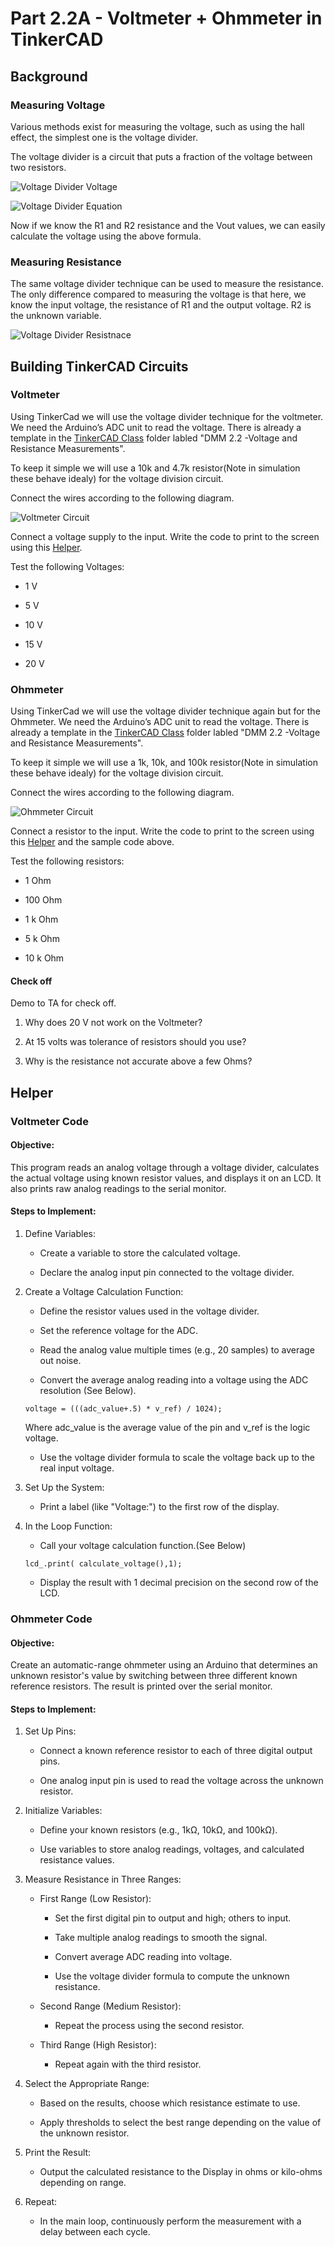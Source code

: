 # Part 2.2A - Voltmeter + Ohmmeter in TinkerCAD

## Background 

### Measuring Voltage

Various methods exist for measuring the voltage, such as using the hall effect, the simplest one is the voltage divider.

The voltage divider is a circuit that puts a fraction of the voltage between two resistors.

![Voltage Divider Voltage](/assets/images/voltage_div.png)

![Voltage Divider Equation](/assets/images/voltage_eq.png)

Now if we know the R1 and R2 resistance and the Vout values, we can easily calculate the voltage using the above formula.


### Measuring Resistance 

The same voltage divider technique can be used to measure the resistance. The only difference compared to measuring the voltage is that here, we know the input voltage, the resistance of R1 and the output voltage. R2 is the unknown variable.

![Voltage Divider Resistnace](/assets/images/voltage_div_2.png)

## Building TinkerCAD Circuits

### Voltmeter  
Using TinkerCad we will use the voltage divider technique for the voltmeter. We need the Arduino’s ADC unit to read the voltage. There is already a template in the [TinkerCAD Class](https://www.tinkercad.com/joinclass/IACFGP3WE) folder labled "DMM 2.2 -Voltage and Resistance Measurements".

To keep it simple we will use a 10k and 4.7k resistor(Note in simulation these behave idealy) for the voltage division circuit.

Connect the wires according to the following diagram.

![Voltmeter Circuit](/assets/images/P1A_circuit.png)

Connect a voltage supply to the input.  Write the code to print to the screen using this [Helper](https://github.com/SDSMT-EE120/Digital-Meter-Project/blob/main/Part2-Voltmeter%2BOhmmeter/README.md#voltmeter-code).  

Test the following Voltages:

- 1 V

- 5 V

- 10 V

- 15 V

- 20 V

### Ohmmeter

Using TinkerCad we will use the voltage divider technique again but for the Ohmmeter. We need the Arduino’s ADC unit to read the voltage. There is already a template in the [TinkerCAD Class](https://www.tinkercad.com/joinclass/IACFGP3WE) folder labled "DMM 2.2 -Voltage and Resistance Measurements".

To keep it simple we will use a 1k, 10k, and 100k resistor(Note in simulation these behave idealy) for the voltage division circuit.

Connect the wires according to the following diagram.

![Ohmmeter Circuit](/assets/images/P1B_circuit.png)

Connect a resistor to the input.  Write the code to print to the screen using this [Helper](https://github.com/SDSMT-EE120/Digital-Meter-Project/blob/main/Part2-Voltmeter+Ohmmeter/README.md#ohmmeter-code) and the sample code above. 

Test the following resistors:

- 1 Ohm

- 100 Ohm

- 1 k Ohm

- 5 k Ohm

- 10 k Ohm

#### Check off 

Demo to TA for check off. 

1. Why does 20 V not work on the Voltmeter? 

2. At 15 volts was tolerance of resistors should you use?

3. Why is the resistance not accurate above a few Ohms?



## Helper

### Voltmeter Code 

#### Objective:
This program reads an analog voltage through a voltage divider, calculates the actual voltage using known resistor values, and displays it on an LCD. It also prints raw analog readings to the serial monitor.

#### Steps to Implement:

1. Define Variables:

    - Create a variable to store the calculated voltage.

    - Declare the analog input pin connected to the voltage divider.

2. Create a Voltage Calculation Function:

    - Define the resistor values used in the voltage divider.

    - Set the reference voltage for the ADC.

    - Read the analog value multiple times (e.g., 20 samples) to average out noise.

    - Convert the average analog reading into a voltage using the ADC resolution (See Below).


    ```
    voltage = (((adc_value+.5) * v_ref) / 1024);
    ```

    Where adc_value is the average value of the pin and v_ref is the logic voltage. 

    - Use the voltage divider formula to scale the voltage back up to the real input voltage.

4. Set Up the System:

    - Print a label (like "Voltage:") to the first row of the display.

5. In the Loop Function:

    - Call your voltage calculation function.(See Below)
  
    ```
    lcd_.print( calculate_voltage(),1);
    ```

    - Display the result with 1 decimal precision on the second row of the LCD.

### Ohmmeter Code

#### Objective:
Create an automatic-range ohmmeter using an Arduino that determines an unknown resistor's value by switching between three different known reference resistors. The result is printed over the serial monitor.

#### Steps to Implement:
1. Set Up Pins:
    - Connect a known reference resistor to each of three digital output pins.

    - One analog input pin is used to read the voltage across the unknown resistor.

2. Initialize Variables:

    - Define your known resistors (e.g., 1kΩ, 10kΩ, and 100kΩ).

    - Use variables to store analog readings, voltages, and calculated resistance values.

3. Measure Resistance in Three Ranges:

    - First Range (Low Resistor):

        - Set the first digital pin to output and high; others to input.

        - Take multiple analog readings to smooth the signal.

        - Convert average ADC reading into voltage.

        - Use the voltage divider formula to compute the unknown resistance.

    - Second Range (Medium Resistor):

        - Repeat the process using the second resistor.

    - Third Range (High Resistor):

        - Repeat again with the third resistor.

4. Select the Appropriate Range:

    - Based on the results, choose which resistance estimate to use.

    - Apply thresholds to select the best range depending on the value of the unknown resistor.

5. Print the Result:

    - Output the calculated resistance to the Display in ohms or kilo-ohms depending on range.

6. Repeat:

    - In the main loop, continuously perform the measurement with a delay between each cycle.

